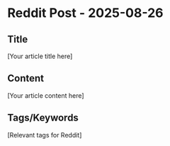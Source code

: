 # Reddit Post - 2025-08-26

## Title
[Your article title here]

## Content
[Your article content here]

## Tags/Keywords
[Relevant tags for Reddit]
